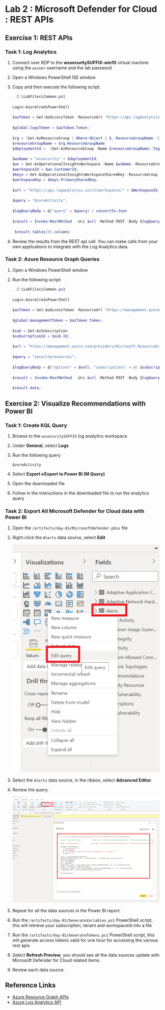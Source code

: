 # Lab 2 : Microsoft Defender for Cloud : REST APIs

## Exercise 1: REST APIs

### Task 1: Log Analytics

1. Connect over RDP to the **wssecuritySUFFIX-win10** virtual machine using the `wsuser` username and the lab password
2. Open a Windows PowerShell ISE window
3. Copy and then execute the following script:

    ```PowerShell
    . C:\LabFiles\Common.ps1

    Login-AzureCredsPowerShell

    $azToken = Get-AzAccessToken -ResourceUrl "https://api.loganalytics.io";

    $global:logsToken = $azToken.Token;
    
    $rg = (Get-AzResourceGroup | Where-Object { $_.ResourceGroupName -like "*-security" });
    $resourceGroupName = $rg.ResourceGroupName
    $deploymentId =  (Get-AzResourceGroup -Name $resourceGroupName).Tags["DeploymentId"]

    $wsName = "wssecurity" + $deploymentId;
    $ws = Get-AzOperationalInsightsWorkspace -Name $wsName -ResourceGroup $resourceGroupName;
    $workspaceId = $ws.CustomerId;
    $keys = Get-AzOperationalInsightsWorkspaceSharedKey -ResourceGroup $resourceGroupName -Name $wsName;
    $workspaceKey = $keys.PrimarySharedKey;

    $url = "https://api.loganalytics.io/v1/workspaces/" + $WorkspaceId + "/query";

    $query = "AzureActivity";

    $logQueryBody = @{"query" = $query} | convertTo-Json

    $result = Invoke-RestMethod  -Uri $url -Method POST -Body $logQueryBody -ContentType "application/json" -Headers @{"Authorization"="Bearer $logsToken"};

     $result.tables[0].columns
    ```

4. Review the results from the REST api call. You can make calls from your own applications to integrate with the Log Analytics data.

### Task 2: Azure Resource Graph Queries

1. Open a Windows PowerShell window
2. Run the following script:

    ```PowerShell
    . C:\LabFiles\Common.ps1

    Login-AzureCredsPowerShell

    $azToken = Get-AzAccessToken -ResourceUrl "https://management.azure.com";

    $global:managementToken = $azToken.Token;

    $sub = Get-AzSubscription
    $subscriptionId = $sub.Id;

    $url = "https://management.azure.com/providers/Microsoft.ResourceGraph/resources?api-version=2018-09-01-preview";

    $query = "securityresources";

    $logQueryBody = @{"options" = $null; "subscriptions" = @( $subscriptionId); "query" = $query} | convertTo-Json

    $result = Invoke-RestMethod  -Uri $url -Method POST -Body $logQueryBody -ContentType "application/json" -Headers @{"Authorization"="Bearer $managementToken"};

    $result.data;

    ```

## Exercise 2: Visualize Recommendations with Power BI

### Task 1: Create KQL Query

1. Browse to the `wssecuritySUFFIX` log analytics workspace
2. Under **General**, select **Logs**
3. Run the following query

    ```kql
    AzureActivity
    ```

4. Select **Export->Export to Power BI (M Query)**
5. Open the downloaded file
6. Follow in the instructions in the downloaded file to run the analytics query

### Task 2: Export All Microsoft Defender for Cloud data with Power BI

1. Open the `/artifacts/day-01/MicrosoftDefender.pbix` file
2. Right-click the `Alerts` data source, select **Edit**

    ![Edit the data source.](./media/power-bi-alerts-edit.png "Edit the data source")

3. Select the `Alerts` data source, in the ribbon, select **Advanced Editor**.
4. Review the query.  

    ![Open advanced editor.](./media/power-bi-alerts-advanced-edit.png "Open advanced editor")

5. Repeat for all the data sources in the Power BI report.
6. Run the `/artifacts/day-01/GenerateVariables.ps1` PowerShell script, this will retrieve your subscription, tenant and workspaceId into a file
7. Run the `/artifacts/day-01/GenerateTokens.ps1` PowerShell script, this will generate access tokens valid for one hour for accessing the various rest apis
8. Select **Refresh Preview**, you should see all the data sources update with Microsoft Defender for Cloud related items.
9. Review each data source.

## Reference Links

- [Azure Resource Graph APIs](https://docs.microsoft.com/en-us/rest/api/azure-resourcegraph/)
- [Azure Log Analytics API](https://dev.loganalytics.io/)
